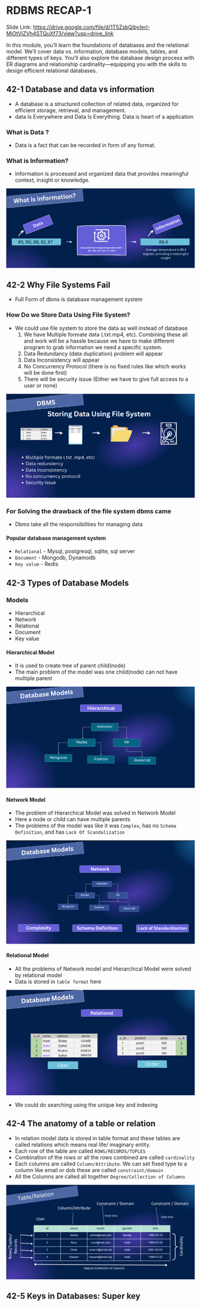 
# RDBMS RECAP-1
Slide Link: https://drive.google.com/file/d/1T5ZsbQibyIerI-MiOtVjZVh4STQuXf73/view?usp=drive_link



In this module, you’ll learn the foundations of databases and the relational model. We’ll cover data vs. information, database models, tables, and different types of keys. You’ll also explore the database design process with ER diagrams and relationship cardinality—equipping you with the skills to design efficient relational databases.

## 42-1 Database and data vs information
- A database is a structured collection of related data, organized for efficient storage, retrieval, and management.
- data Is Everywhere and Data Is Everything. Data is heart of a application 

### What is Data ?
- Data is a fact that can be recorded in form of any format. 

### What is Information?
- Information is processed and organized data that provides meaningful context, insight or knowledge. 

![alt text](image.png)

## 42-2 Why File Systems Fail
- Full Form of dbms is database management system 

### How Do we Store Data Using File System? 
- We could use file system to store the data as well instead of database 
    1. We have Multiple formate data (.txt.mp4, etc). Combining these all and work will be a hassle because we have to make different program to grab information we need a specific system. 
    2. Data Redundancy (data duplication) problem will appear
    3. Data Inconsistency will appear
    4. No Concurrency Protocol (there is no fixed rules like which works will be done first)
    5. There will be security issue (Either we have to give full access to a user or none)

![alt text](image-1.png)

### For Solving the drawback of the file system dbms came 
- Dbms take all the responsibilities for managing data 

#### Popular database management system 
- `Relational` - Mysql, postgresql, sqlite, sql server
- `Document` - Mongodb, Dynamodb
- `Key value` - Redis 

## 42-3 Types of Database Models
### Models 
- Hierarchical
- Network
- Relational
- Document
- Key value 

#### Hierarchical Model 
- It is used to create tree of parent child(node) 
- The main problem of the model was one child(node) can not have multiple parent 


![alt text](image-2.png)

#### Network Model
- The problem of Hierarchical Model  was solved in Network Model 
- Here a node or child can have multiple parents 
- The problems of the model was like it was `Complex`, has no `Schema Definition`, and has `Lack Of Scandalization`

![alt text](image-3.png)


#### Relational Model
- All the problems of Network model and Hierarchical Model were solved by relational model 
- Data is stored in `table format` here 


![alt text](image-4.png)

- We could do searching using the unique key and indexing 

## 42-4 The anatomy of a table or relation
- In relation model data is stored in table format and these tables are called relations which means real life/ imaginary entity. 
- Each row of the table are called `ROWS/RECORDS/TUPLES`
- Combination of the rows or all the rows combined are called `cardinality`
- Each columns are called `Column/Attribute`. We can set fixed type to a column like email or dob these are called `constraint/domain`
- All the Columns are called all together `Degree/Collection of Columns` 

![alt text](image-5.png)


## 42-5 Keys in Databases: Super key